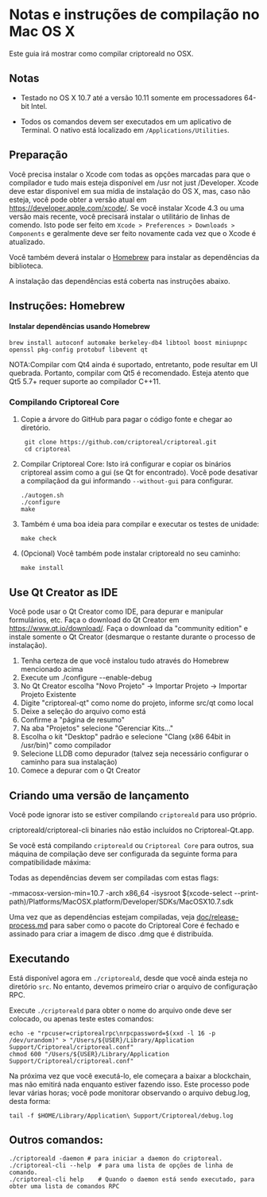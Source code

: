 Notas e instruções de compilação no Mac OS X
====================================
Este guia irá mostrar como compilar criptoreald no OSX.

Notas
-----

* Testado no OS X 10.7 até a versão 10.11 somente em processadores 64-bit Intel.

* Todos os comandos devem ser executados em um aplicativo de Terminal. O nativo está localizado em `/Applications/Utilities`.

Preparação
-----------

Você precisa instalar o Xcode com todas as opções marcadas para que o compilador e tudo mais esteja disponível em /usr not just /Developer. Xcode deve estar disponivel em sua mídia de instalação do OS X, mas, caso não esteja, você pode obter a versão atual em https://developer.apple.com/xcode/. Se você instalar Xcode 4.3 ou uma versão mais recente,  você precisará instalar o utilitário de linhas de comendo. Isto pode ser feito em `Xcode > Preferences > Downloads > Components` e geralmente deve ser feito novamente cada vez que o Xcode é atualizado.

Você também deverá instalar o [Homebrew](http://brew.sh) para instalar as dependências da biblioteca.

A instalação das dependências está coberta nas instruções abaixo.

Instruções: Homebrew
----------------------

#### Instalar dependências usando Homebrew

    brew install autoconf automake berkeley-db4 libtool boost miniupnpc openssl pkg-config protobuf libevent qt

NOTA:Compilar com Qt4 ainda é suportado, entretanto, pode resultar em UI quebrada. Portanto, compilar com Qt5 é recomendado. Esteja atento que Qt5 5.7+ requer suporte ao compilador C++11.

### Compilando Criptoreal Core

1. Copie a árvore do GitHub para pagar o código fonte e chegar ao diretório.

        git clone https://github.com/criptoreal/criptoreal.git
        cd criptoreal

2.  Compilar Criptoreal Core:
    Isto irá configurar e copiar os binários criptoreal assim como a gui (se Qt for encontrado).
    Você pode desativar a compilaçãod da gui informando `--without-gui` para configurar.

        ./autogen.sh
        ./configure
        make

3.  Também é uma boa ideia para compilar e executar os testes de unidade:

        make check

4.  (Opcional) Você também pode instalar criptoreald no seu caminho:

        make install

Use Qt Creator as IDE
------------------------
Você pode usar o Qt Creator como IDE, para depurar e manipular formulários, etc.
Faça o download do Qt Creator em https://www.qt.io/download/. Faça o download da "community edition" e instale somente o Qt Creator (desmarque o restante durante o processo de instalação).

1. Tenha certeza de que você instalou tudo através do Homebrew mencionado acima
2. Execute um ./configure --enable-debug
3. No Qt Creator escolha "Novo Projeto" -> Importar Projeto -> Importar Projeto Existente
4. Digite "criptoreal-qt" como nome do projeto, informe src/qt como local
5. Deixe a seleção do arquivo como está
6. Confirme a "página de resumo"
7. Na aba "Projetos" selecione "Gerenciar Kits..."
8. Escolha o kit "Desktop" padrão e selecione "Clang (x86 64bit in /usr/bin)" como compilador
9. Selecione LLDB como depurador (talvez seja necessário configurar o caminho para sua instalação)
10. Comece a depurar com o Qt Creator

Criando uma versão de lançamento
------------------------
Você pode ignorar isto se estiver compilando `criptoreald` para uso próprio.

criptoreald/criptoreal-cli binaries não estão incluídos no Criptoreal-Qt.app.

Se você está compilando `criptoreald` ou `Criptoreal Core` para outros, sua máquina de compilação deve ser configurada da seguinte forma para compatibilidade máxima:

Todas as dependências devem ser compiladas com estas flags:

 -mmacosx-version-min=10.7
 -arch x86_64
 -isysroot $(xcode-select --print-path)/Platforms/MacOSX.platform/Developer/SDKs/MacOSX10.7.sdk

Uma vez que as dependências estejam compiladas, veja [doc/release-process.md](release-process.md) para saber como o pacote do Criptoreal Core é fechado e assinado para criar a imagem de disco .dmg que é distribuída.

Executando
-------

Está disponível agora em `./criptoreald`, desde que você ainda esteja no diretório `src`. No entanto, devemos primeiro criar o arquivo de configuração RPC.

Execute `./criptoreald` para obter o nome do arquivo onde deve ser colocado, ou apenas teste estes comandos:

    echo -e "rpcuser=criptorealrpc\nrpcpassword=$(xxd -l 16 -p /dev/urandom)" > "/Users/${USER}/Library/Application Support/Criptoreal/criptoreal.conf"
    chmod 600 "/Users/${USER}/Library/Application Support/Criptoreal/criptoreal.conf"

Na próxima vez que você executá-lo, ele começara a baixar a blockchain, mas não emitirá nada enquanto estiver fazendo isso. Este processo pode levar várias horas; você pode monitorar observando o arquivo debug.log, desta forma:

    tail -f $HOME/Library/Application\ Support/Criptoreal/debug.log

Outros comandos:
-------

    ./criptoreald -daemon # para iniciar a daemon do criptoreal.
    ./criptoreal-cli --help  # para uma lista de opções de linha de comando.
    ./criptoreal-cli help    # Quando o daemon está sendo executado, para obter uma lista de comandos RPC 
